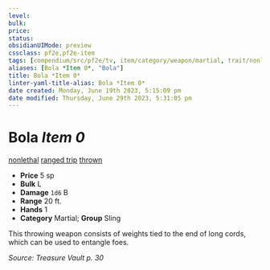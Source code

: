 ```yaml
---
level:
bulk:
price:
status:
obsidianUIMode: preview
cssclass: pf2e,pf2e-item
tags: [compendium/src/pf2e/tv, item/category/weapon/martial, trait/nonlethal, trait/ranged-trip, trait/thrown]
aliases: [Bola *Item 0*, "Bola"]
title: Bola *Item 0*
linter-yaml-title-alias: Bola *Item 0*
date created: Monday, June 19th 2023, 5:15:09 pm
date modified: Thursday, June 29th 2023, 5:31:05 pm
---
```


# Bola *Item 0*

[nonlethal](rules/traits/nonlethal.md) [ranged trip](rules/traits/ranged-trip-b1.md) [thrown](rules/traits/thrown.md)  

- **Price** 5 sp
- **Bulk** L
- **Damage** `1d6` B
- **Range** 20 ft.
- **Hands** 1
- **Category** Martial; **Group** Sling

This throwing weapon consists of weights tied to the end of long cords, which can be used to entangle foes.

*Source: Treasure Vault p. 30*
